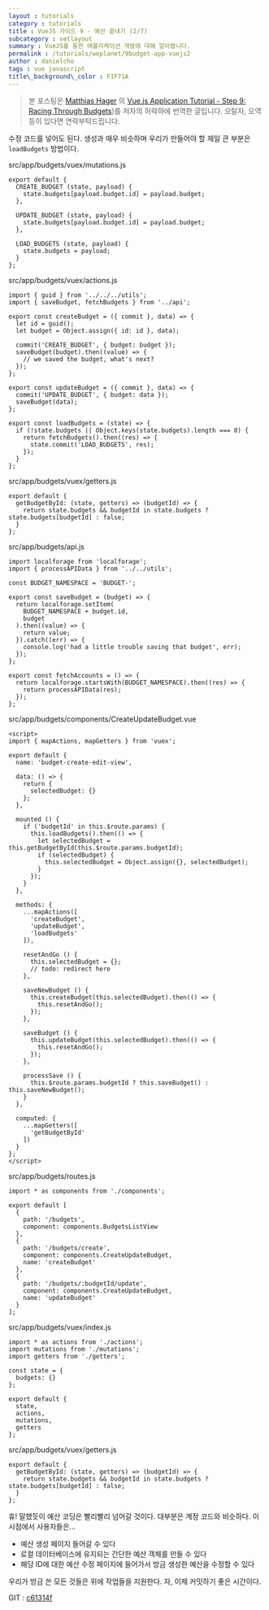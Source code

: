 ```yaml
---
layout : tutorials
category : tutorials
title : VueJS 가이드 9 - 예산 끝내기 (2/7)
subcategory : setlayout
summary : VueJS를 통한 애플리케이션 개발에 대해 알아봅니다.
permalink : /tutorials/weplanet/9budget-app-vuejs2
author : danielcho
tags : vue javascript
title\_background\_color : F1F71A
---
```




> 본 포스팅은 [Matthias Hager](https://matthiashager.com) 의 [Vue.js Application Tutorial - Step 9: Racing Through Budgets](https://matthiashager.com/complete-vuejs-application-tutorial/budget-app-vuejs))를 저자의 허락하에 번역한 글입니다. 오탈자, 오역 등이 있다면 연락부탁드립니다.



수정 코드를 넣어도 된다. 생성과 매우 비슷하며 우리가 만들어야 할 제일 큰 부분은 `loadBudgets` 방법이다.

 

src/app/budgets/vuex/mutations.js

```
export default {
  CREATE_BUDGET (state, payload) {
    state.budgets[payload.budget.id] = payload.budget;
  },

  UPDATE_BUDGET (state, payload) {
    state.budgets[payload.budget.id] = payload.budget;
  },

  LOAD_BUDGETS (state, payload) {
    state.budgets = payload;
  }
};
```



src/app/budgets/vuex/actions.js

```
import { guid } from '../../../utils';
import { saveBudget, fetchBudgets } from '../api';

export const createBudget = ({ commit }, data) => {
  let id = guid();
  let budget = Object.assign({ id: id }, data);

  commit('CREATE_BUDGET', { budget: budget });
  saveBudget(budget).then((value) => {
    // we saved the budget, what's next?
  });
};

export const updateBudget = ({ commit }, data) => {
  commit('UPDATE_BUDGET', { budget: data });
  saveBudget(data);
};

export const loadBudgets = (state) => {
  if (!state.budgets || Object.keys(state.budgets).length === 0) {
    return fetchBudgets().then((res) => {
      state.commit('LOAD_BUDGETS', res);
    });
  }
};
```



src/app/budgets/vuex/getters.js

```
export default {
  getBudgetById: (state, getters) => (budgetId) => {
    return state.budgets && budgetId in state.budgets ? state.budgets[budgetId] : false;
  }
};
```



src/app/budgets/api.js

```
import localforage from 'localforage';
import { processAPIData } from '../../utils';

const BUDGET_NAMESPACE = 'BUDGET-';

export const saveBudget = (budget) => {
  return localforage.setItem(
    BUDGET_NAMESPACE + budget.id,
    budget
  ).then((value) => {
    return value;
  }).catch((err) => {
    console.log('had a little trouble saving that budget', err);
  });
};

export const fetchAccounts = () => {
  return localforage.startsWith(BUDGET_NAMESPACE).then((res) => {
    return processAPIData(res);
  });
};
```



src/app/budgets/components/CreateUpdateBudget.vue

```
<script>
import { mapActions, mapGetters } from 'vuex';

export default {
  name: 'budget-create-edit-view',

  data: () => {
    return {
      selectedBudget: {}
    };
  },

  mounted () {
    if ('budgetId' in this.$route.params) {
      this.loadBudgets().then(() => {
        let selectedBudget = this.getBudgetById(this.$route.params.budgetId);
        if (selectedBudget) {
          this.selectedBudget = Object.assign({}, selectedBudget);
        }
      });
    }
  },

  methods: {
    ...mapActions([
      'createBudget',
      'updateBudget',
      'loadBudgets'
    ]),

    resetAndGo () {
      this.selectedBudget = {};
      // todo: redirect here
    },

    saveNewBudget () {
      this.createBudget(this.selectedBudget).then(() => {
        this.resetAndGo();
      });
    },

    saveBudget () {
      this.updateBudget(this.selectedBudget).then(() => {
        this.resetAndGo();
      });
    },

    processSave () {
      this.$route.params.budgetId ? this.saveBudget() : this.saveNewBudget();
    }
  },

  computed: {
    ...mapGetters([
      'getBudgetById'
    ])
  }
};
</script>
```



src/app/budgets/routes.js

```
import * as components from './components';

export default [
  {
    path: '/budgets',
    component: components.BudgetsListView
  },
  {
    path: '/budgets/create',
    component: components.CreateUpdateBudget,
    name: 'createBudget'
  },
  {
    path: '/budgets/:budgetId/update',
    component: components.CreateUpdateBudget,
    name: 'updateBudget'
  }
];
```



src/app/budgets/vuex/index.js

```
import * as actions from './actions';
import mutations from './mutations';
import getters from './getters';

const state = {
  budgets: {}
};

export default {
  state,
  actions,
  mutations,
  getters
};
```



src/app/budgets/vuex/getters.js

```
export default {
  getBudgetById: (state, getters) => (budgetId) => {
    return state.budgets && budgetId in state.budgets ? state.budgets[budgetId] : false;
  }
};
```





휴! 말했듯이 예산 코딩은 빨리빨리 넘어갈 것이다. 대부분은 계정 코드와 비슷하다. 이 시점에서 사용자들은...

- 예산 생성 페이지 들어갈 수 있다
- 로컬 데이터베이스에 유지되는 간단한 예산 객체를 만들 수 있다
- 해당 ID에 대한 예산 수정 페이지에 들어가서 방금 생성한 예산을 수정할 수 있다



우리가 방금 쓴 모든 것들은 위에 작업들을 지원한다. 자, 이제 커밋하기 좋은 시간이다.

 

GIT : [c61314f](https://github.com/matthiaswh/budgeterbium/commit/c61314f89b00debf32361e72f3c4134e2c4662cd)

